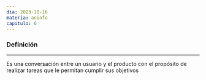 ```yaml
---
dia: 2023-10-16
materia: aninfo
capitulo: 6
---
```

### Definición
---
Es una conversación entre un usuario y el producto con el propósito de realizar tareas que le permitan cumplir sus objetivos